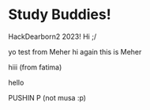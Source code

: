 # Study Buddies!
HackDearborn2 2023!
Hi ;/

yo
test from Meher
hi again this is Meher

hiii (from fatima)


hello

PUSHIN P (not musa :p)